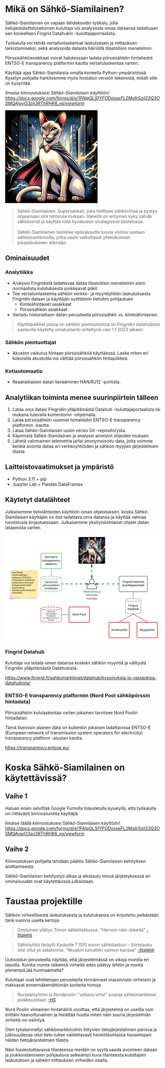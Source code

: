 # Mikä on Sähkö-Siamilainen?
Sähkö-Siamilainen on vapaan lähdekoodin työkalu, jolla tietojenkäsittelytaitoinen kuluttaja voi analysoida omaa dataansa ladattuaan sen koneelleen Fingrid Datahubin -kuluttajaportaalista.

Työkalulla voi tehdä vertailunlaskelmat laskutuksen ja mittauksen tarkistamiseksi, sekä analysoida datasta häiriöitä tilastollisin menetelmin.

Pörssisähköasiakkaat voivat halutessaan ladata pörssisähkön hintatiedot ENTSO-E transparency platformin kautta vertailulaskentaa varten.

Käyttäjä ajaa Sähkö-Siamilaista omalla koneella Python-ympäristössä. Kyselyn pohjalta harkitsemme myös hostatun version tekemistä, mikäli sille on kysyntää.

*Ilmaise kiinnostuksesi Sähkö-Siamilaisen käyttöön! https://docs.google.com/forms/d/e/1FAIpQLSfYFODosseFL2MsllrSzjl23Q3OSMQAigyO3zn3RThRHK6_xg/viewform*

<img src="images/sahko-siamilainen.jpg" alt="image alt text" width="300"/>

> Sähkö-Siamilainen: Supersankari, joka hallitsee sähkövirtaa ja pystyy ohjaamaan sitä tahtonsa mukaan. Hänellä on erityinen kyky nähdä sähkövirrat ja käyttää niitä hyväkseen strategisesti taistelussa.</br></br>Sähkö-Siamilainen taistelee epävakautta tuovia voimia vastaan sähkömarkkinoilla, jotka usein vaikuttavat yhteiskunnan jokapäiväiseen elämään.


## Ominaisuudet

### Analytiikka
- Analysoi Fingridistä ladattavaa dataa tilastollisin menetelmin esim. normaalista kulutuksesta poikkeavat piikit.
- Tee vertailunlaskelma sähkön verkko- ja myyntiyhtiön laskutuksesta Fingridin dataan ja käyttäjän syöttämiin tietoihin pohjautuen
    - Kiinteähintaiset asiakkaat
    - Pörssisähkön asiakkaat
- Vertailu historiallisen datan perusteella pörssisähkö vs. kiinteähintainen.

> Käyttöpaikkat joissa on sähkön pientuotantoa on Fingridin datahubista saatavilla käytetty omatuotanto eriteltynä vain 1.1.2023 alkaen.

### Sähkön pientuottajat
- Akuston vaikutus hintaan pörssisähköä käyttäessä. Laske miten eri kokoisilla akustoilla voi välttää pörssisähkön hintapiikkeä.

### Kotiautomaatio
- Reaaliaikaisen datan kerääminen HAN/RJ12 -portista.

## Analytiikan toiminta menee suurinpiirtein tälleen
1. Lataa oma datasi Fingridin ylläpitämästä Datahub -kuluttajaportaalista tai mukana tulevalla komentorivi -ohjelmalla.
1. Lataa pörssisähkön uusimat hintatiedot ENTSO-E transparency platformin -kautta.
1. Lataa Sähkö-Siamilaisen uusin versio Git -repositorysta.
1. Käynnistä Sähkö-Siamilainen ja analysoi aineistot ohjeiden mukaan.
1. Lähetä valinnainen telemetria ja/tai anonymoisoitu data, jotta voimme kerätä avointa dataa eri verkkoyhtiöiden ja sähkön myyjien järjestelmien tilasta.

## Laitteistovaatimukset ja ympäristö
- Python 3.11 + pip
- Jupyter Lab + Pandas DataFrames

## Käytetyt datalähteet
Julkaisemme tietolähteiden käyttöön oman ohjeistuksen, koska Sähkö-Siamilaisen käyttäjän on itse ladattava oma datansa ja käyttää vahvaa tunnistusta kirjautuessaan. Julkaisemme yksityiskohtaiset ohjeet datan lataamista varten.

![Tietolähteet -kaavio](images/datasources_diagram.svg "Tietolähteet -kaavio")
### Fingrid Datahub
Kuluttaja voi ladata oman datansa koskien sähkön myyntiä ja välitystä Fingridin ylläpitämästä Datahubista.

https://www.fingrid.fi/sahkomarkkinat/datahub/kysymyksia-ja-vastauksia-datahubista/


### ENTSO-E transparency platformin (Nord Pool sähköpörssin hintadata)
Pörssisähkön kululaskentaa varten jokainen tarvitsee Nord Poolin hintadatan. 

Tämä lisenssin alainen data on kuitenkin jokaisen ladattavissa ENTSO-E (European network of transmission system operators for electricity) transparency platform -alustan kautta.

https://transparency.entsoe.eu/


# Koska Sähkö-Siamilainen on käytettävissä?
## Vaihe 1
Haluan ensin selvittää Google Formilla toteutetulla kyselyllä, että työkalulla on riittävästi kiinnostuneita käyttäjiä.

Ilmaise täällä kiinnostuksesi Sähkö-Siamilaisen käyttöön! https://docs.google.com/forms/d/e/1FAIpQLSfYFODosseFL2MsllrSzjl23Q3OSMQAigyO3zn3RThRHK6_xg/viewform

## Vaihe 2
Kiinnostuksen pohjalta tehdään päätös Sähkö-Siamilaisen kehityksen aloittamisesta.

Sähkö-Siamilaisen kehitystyö alkaa ja aikataulu missä järjestyksessä eri ominaisuudet ovat käytettävissä julkaistaan.

# Taustaa projektille
Sähkön virheellisestä laskutuksesta ja kulutuksesta on kirjoitettu pelkästään tänä vuonna useita kertoja.

> Omituinen yllätys Timon sähkölaskussa: "Harvoin näin räikeitä" [-Iltalehti](https://www.iltalehti.fi/kotimaa/a/e92792bd-a6d5-4247-b2f4-84eff9f4358f)

> Sähköyhtiö täräytti Kaukolle 7 000 euron sähkölaskun – Siirtolasku olisi ollut yli satatonnia: "Itkuakin tuhrattiin vaimon kanssa" [-Iltalehti](https://www.iltalehti.fi/kotimaa/a/d87098fb-29a8-49fa-a4ea-2bf93189802e)

Uutisoidun perusteella näyttää, että järjestelmässä on vikoja monilla eri tasoilla. Kuinka monta räikeintä virhettä edes päätyy lehtiin ja monta pienempä jää huomaamatta?

Kuluttajat ovat lehtitietojen perusteella törmänneet massiivisiin virheisiin ja maksavat ennennäkemättömän korkeita hintoja.

> Norjalaisyhtiön ja Nordpoolin ”valtava virhe” suistaa sähkö­markkinat poikkeus­tilaan [-HS](https://www.hs.fi/talous/art-2000010012651.html)

Nord Poolin viimeinen hintahäiriö osoittaa, että järjestelmä on useilta osin erittäin haavoittuvainen ja herättää huolta miten näin suuria järjestelmän virheitä voi esiintyä.

Olen työskennellyt sähkömarkkinoihin liittyvien tietojärjestelmien parissa ja julkisuudessa ollut tieto tukee valitettavasti henkilökohtaisia havaintojani näiden tietojärjestelmien tilasta.

Näin huolestuttavassa tilanteessa meidän on syytä saada avoimeen dataan ja joukkoistamiseen pohjautuva selkeämpi kuva tilanteesta kuluttajien laskutuksen ja sähkön mittauksen virheiden osalta.